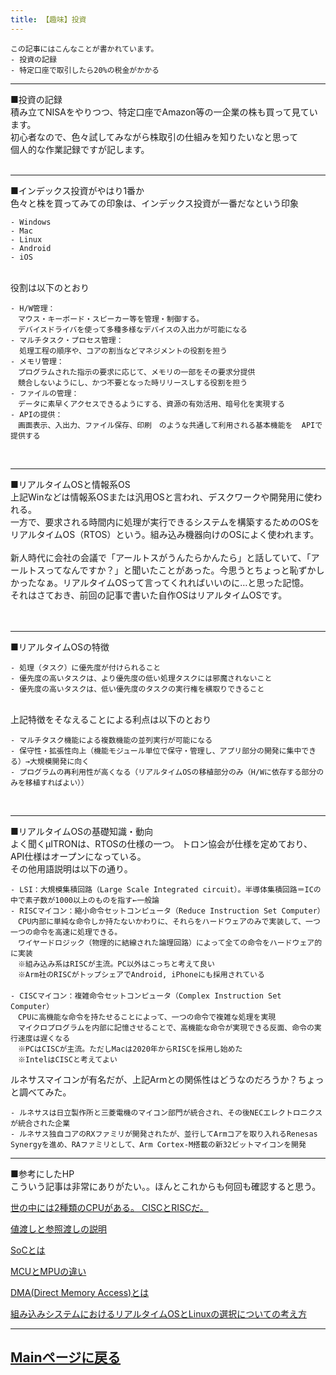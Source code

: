 ```yaml
---
title: 【趣味】投資
---
```

<script async src="https://pagead2.googlesyndication.com/pagead/js/adsbygoogle.js?client=ca-pub-2844921131740253"
     crossorigin="anonymous"></script>
<!-- Global site tag (gtag.js) - Google Analytics -->
<script async src="https://www.googletagmanager.com/gtag/js?id=G-H1234VX5NE"></script>
<script>
  window.dataLayer = window.dataLayer || [];
  function gtag(){dataLayer.push(arguments);}
  gtag('js', new Date());

  gtag('config', 'G-H1234VX5NE');
</script>



```
この記事にはこんなことが書かれています。
- 投資の記録
- 特定口座で取引したら20%の税金がかかる
```
----
■投資の記録<br>
積み立てNISAをやりつつ、特定口座でAmazon等の一企業の株も買って見ています。<br>
初心者なので、色々試してみながら株取引の仕組みを知りたいなと思って<br>
個人的な作業記録ですが記します。<br>
<br>


----
■インデックス投資がやはり1番か<br>
色々と株を買ってみての印象は、インデックス投資が一番だなという印象
<br>

```
- Windows
- Mac
- Linux
- Android
- iOS
```
<br>
役割は以下のとおり<br>

```
- H/W管理：
　マウス・キーボード・スピーカー等を管理・制御する。
　デバイスドライバを使って多種多様なデバイスの入出力が可能になる
- マルチタスク・プロセス管理：
  処理工程の順序や、コアの割当などマネジメントの役割を担う
- メモリ管理：
　プログラムされた指示の要求に応じて、メモリの一部をその要求分提供
　競合しないようにし、かつ不要となった時リリースしする役割を担う
- ファイルの管理：
　データに素早くアクセスできるようにする、資源の有効活用、暗号化を実現する
- APIの提供：
　画面表示、入出力、ファイル保存、印刷　のような共通して利用される基本機能を  APIで提供する
```
<br>

----

■リアルタイムOSと情報系OS<br>
上記Winなどは情報系OSまたは汎用OSと言われ、デスクワークや開発用に使われる。<br>
一方で、要求される時間内に処理が実行できるシステムを構築するためのOSをリアルタイムOS（RTOS）という。組み込み機器向けのOSによく使われます。<br><br>
新人時代に会社の会議で「アールトスがうんたらかんたら」と話していて、「アールトスってなんですか？」と聞いたことがあった。今思うとちょっと恥ずかしかったなぁ。リアルタイムOSって言ってくれればいいのに…と思った記憶。<br>
それはさておき、前回の記事で書いた自作OSはリアルタイムOSです。<br>
<br>
<br>

----

■リアルタイムOSの特徴<br>

```
- 処理（タスク）に優先度が付けられること
- 優先度の高いタスクは、より優先度の低い処理タスクには邪魔されないこと
- 優先度の高いタスクは、低い優先度のタスクの実行権を横取りできること
```
<br>
上記特徴をそなえることによる利点は以下のとおり
<br>

```
- マルチタスク機能による複数機能の並列実行が可能になる
- 保守性・拡張性向上（機能モジュール単位で保守・管理し、アプリ部分の開発に集中できる）→大規模開発に向く
- プログラムの再利用性が高くなる（リアルタイムOSの移植部分のみ（H/Wに依存する部分のみを移植すればよい））
```
<br>

----

■リアルタイムOSの基礎知識・動向<br>
よく聞くμITRONは、RTOSの仕様の一つ。
トロン協会が仕様を定めており、API仕様はオープンになっている。<br>
その他用語説明は以下の通り。
```
- LSI：大規模集積回路（Large Scale Integrated circuit）。半導体集積回路＝ICの中で素子数が1000以上のものを指す←一般論
- RISCマイコン：縮小命令セットコンピュータ（Reduce Instruction Set Computer）
　CPU内部に単純な命令しか持たないかわりに、それらをハードウェアのみで実装して、一つ一つの命令を高速に処理できる。
　ワイヤードロジック（物理的に結線された論理回路）によって全ての命令をハードウェア的に実装
　※組み込み系はRISCが主流。PC以外はこっちと考えて良い
　※Arm社のRISCがトップシェアでAndroid, iPhoneにも採用されている
　
- CISCマイコン：複雑命令セットコンピュータ（Complex Instruction Set Computer）
　CPUに高機能な命令を持たせることによって、一つの命令で複雑な処理を実現
　マイクロプログラムを内部に記憶させることで、高機能な命令が実現できる反面、命令の実行速度は遅くなる
　※PCはCISCが主流。ただしMacは2020年からRISCを採用し始めた
　※IntelはCISCと考えてよい

```
ルネサスマイコンが有名だが、上記Armとの関係性はどうなのだろうか？ちょっと調べてみた。

```
- ルネサスは日立製作所と三菱電機のマイコン部門が統合され、その後NECエレクトロニクスが統合された企業
- ルネサス独自コアのRXファミリが開発されたが、並行してArmコアを取り入れるRenesas Synergyを進め、RAファミリとして、Arm Cortex-M搭載の新32ビットマイコンを開発
```

----
■参考にしたHP<br>
こういう記事は非常にありがたい。。ほんとこれからも何回も確認すると思う。<br>

[世の中には2種類のCPUがある。 CISCとRISCだ。](https://medium.dotsarc.com/%E4%B8%96%E3%81%AE%E4%B8%AD%E3%81%AB%E3%81%AF2%E7%A8%AE%E9%A1%9E%E3%81%AEcpu%E3%81%8C%E3%81%82%E3%82%8B-cisc%E3%81%A8risc%E3%81%A0-a9a69d5d9275)<br>

[値渡しと参照渡しの説明](https://same.blog/2022/01/12/c%E8%A8%80%E8%AA%9E%E5%88%9D%E5%BF%83%E8%80%85%E5%90%91%E3%81%91%E3%81%AB%E5%80%A4%E6%B8%A1%E3%81%97%E3%81%A8%E5%8F%82%E7%85%A7%E6%B8%A1%E3%81%97%E3%82%92%E8%A7%A3%E8%AA%AC%E3%81%97%E3%81%A6/)<br>


[SoCとは](https://qiita.com/lymansouka2017/items/a6e7717821e923ada83c)<br>

[MCUとMPUの違い](https://edn.itmedia.co.jp/edn/articles/1601/26/news018.html)<br>

[DMA(Direct Memory Access)とは](https://uquest.tktk.co.jp/embedded/learning/lecture15-1.html)<br>

[組み込みシステムにおけるリアルタイムOSとLinuxの選択についての考え方](https://www.aps-web.jp/academy/rtos/289/)

----


## [Mainページに戻る](https://kissshot-skup.github.io/webpage)

